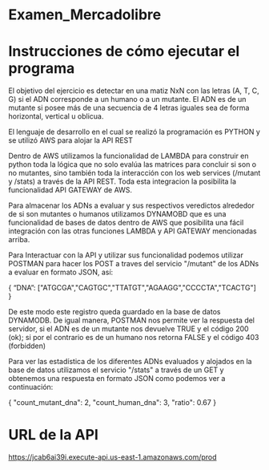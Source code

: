 # Examen_Mercadolibre

# Instrucciones de cómo ejecutar el programa
El objetivo del ejercicio es detectar en una matiz NxN con las letras (A, T, C, G) si el ADN corresponde a un humano o a un mutante. El ADN es de un mutante si posee más de una secuencia de 4 letras iguales sea de forma horizontal, vertical u oblicua.

El lenguaje de desarrollo en el cual se realizó la programación es PYTHON y se utilizó AWS para alojar la API REST

Dentro de AWS utilizamos la funcionalidad de LAMBDA para construir en python toda la lógica que no solo evalúa las matrices para concluir si son o no mutantes, sino también toda la interacción con los web services (/mutant y /stats) a través de la API REST. Toda esta integracion la posibilita la funcionalidad API GATEWAY de AWS.

Para almacenar los ADNs a evaluar y sus respectivos veredictos alrededor de si son mutantes o humanos utilizamos DYNAMOBD que es una funcionalidad de bases de datos dentro de AWS que posibilita una fácil integración con las otras funciones LAMBDA y API GATEWAY mencionadas arriba.

Para Interactuar con la API y utilizar sus funcionalidad podemos utilizar POSTMAN para hacer los POST a traves del servicio "/mutant" de los ADNs a evaluar en formato JSON, así:

{
“DNA”: ["ATGCGA","CAGTGC","TTATGT","AGAAGG","CCCCTA","TCACTG"]
}

De este modo este registro queda guardado en la base de datos DYNAMODB. De igual manera, POSTMAN nos permite ver la respuesta del servidor, si el ADN es de un mutante nos devuelve TRUE y el código 200 (ok); si por el contrario es de un humano nos retorna FALSE y el código 403 (forbidden)

Para ver las estadística de los diferentes ADNs evaluados y alojados en la base de datos utilizamos el servicio "/stats" a través de un GET y obtenemos una respuesta en formato JSON como podemos ver a continuación:

{
    "count_mutant_dna": 2,
    "count_human_dna": 3,
    "ratio": 0.67
}

# URL de la API
https://jcab6ai39i.execute-api.us-east-1.amazonaws.com/prod
